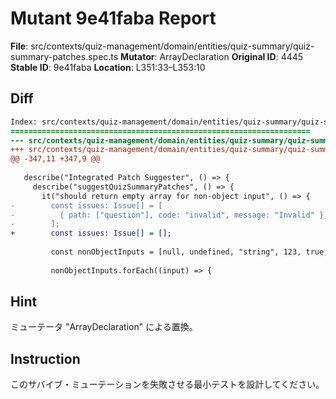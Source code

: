 # Mutant 9e41faba Report

**File**: src/contexts/quiz-management/domain/entities/quiz-summary/quiz-summary-patches.spec.ts
**Mutator**: ArrayDeclaration
**Original ID**: 4445
**Stable ID**: 9e41faba
**Location**: L351:33–L353:10

## Diff

```diff
Index: src/contexts/quiz-management/domain/entities/quiz-summary/quiz-summary-patches.spec.ts
===================================================================
--- src/contexts/quiz-management/domain/entities/quiz-summary/quiz-summary-patches.spec.ts	original
+++ src/contexts/quiz-management/domain/entities/quiz-summary/quiz-summary-patches.spec.ts	mutated #4445
@@ -347,11 +347,9 @@
 
   describe("Integrated Patch Suggester", () => {
     describe("suggestQuizSummaryPatches", () => {
       it("should return empty array for non-object input", () => {
-        const issues: Issue[] = [
-          { path: ["question"], code: "invalid", message: "Invalid" },
-        ];
+        const issues: Issue[] = [];
 
         const nonObjectInputs = [null, undefined, "string", 123, true, []];
 
         nonObjectInputs.forEach((input) => {
```

## Hint

ミューテータ "ArrayDeclaration" による置換。

## Instruction

このサバイブ・ミューテーションを失敗させる最小テストを設計してください。

